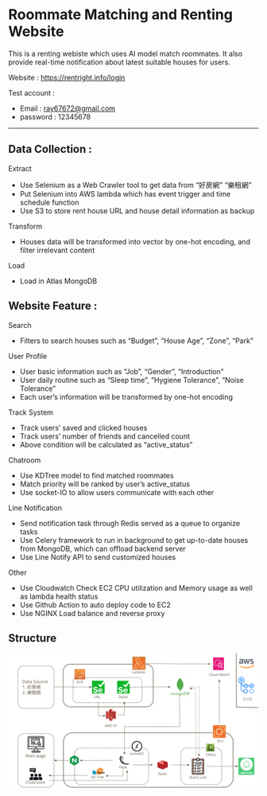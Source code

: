 # Roommate Matching and Renting Website

This is a renting webiste which uses AI model match roommates. It also provide real-time notification about latest suitable houses for users. 

Website : https://rentright.info/login

Test account :
* Email : ray67672@gmail.com
* password : 12345678

----

## Data Collection :
Extract
* Use Selenium as a Web Crawler tool to get data from “好房網” “樂租網”
* Put Selenium into AWS lambda which has event trigger and time schedule function
* Use S3 to store rent house URL and house detail information as backup

Transform
* Houses data will be transformed into vector by one-hot encoding, and filter irrelevant content

Load
* Load in Atlas MongoDB

## Website Feature :

Search
* Filters to search houses such as “Budget”, “House Age”, “Zone”, “Park”

User Profile
* User basic information such as “Job”, “Gender”, “Introduction”
* User daily routine such as “Sleep time”, “Hygiene Tolerance”, “Noise Tolerance”
* Each user’s information will be transformed by one-hot encoding

Track System
* Track users’ saved and clicked houses
* Track users’ number of friends and cancelled count
* Above condition will be calculated as “active_status”

Chatroom
* Use KDTree model to find matched roommates
* Match priority will be ranked by user’s active_status
* Use socket-IO to allow users communicate with each other

Line Notification
* Send notification task through Redis served as a queue to organize tasks
* Use Celery framework to run in background to get up-to-date houses from MongoDB, which can offload backend server
* Use Line Notify API to send customized houses

Other 
* Use Cloudwatch Check EC2 CPU utilization and Memory usage as well as lambda health status
* Use Github Action to auto deploy code to EC2
* Use NGINX Load balance and reverse proxy


## Structure
![Structure](image/structure.png)